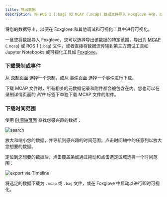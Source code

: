 ```yaml
---
title: 导出数据
description: 将 ROS 1 (.bag) 和 MCAP (.mcap) 数据文件导入 Foxglove 平台，以便进行后续的可视化和分析。
---
```


将您的数据导出，以便在 Foxglove 和其他调试和可视化工具中进行可视化。

一旦您将数据导入 Foxglove，您可以选择导出该数据的特定范围，导出为 [MCAP](https://mcap.dev) (`.mcap`) 或 ROS 1 (`.bag`) 文件，或者直接将数据流传输到第三方调试工具如 Jupyter Notebooks 或可视化工具如 [Foxglove](https://foxglove.dev/product)。

### 下载录制或事件

从 [录制页面](https://app.foxglove.dev/~/recordings) 选择一个录制，或从 [事件页面](https://app.foxglove.dev/~/events) 选择一个事件进行下载。

下载 MCAP 文件时，所有相关的元数据记录和附件都会被包含在内。您也可以在录制详情页面的 _附件_ 标签下单独下载 MCAP 文件的附件。

### 下载时间范围

使用 [时间轴页面](https://app.foxglove.dev/~/timeline) 查找您感兴趣的数据：

![search](/img/docs/exporting-data/search.webp)

放大和缩小您的数据，并导航到感兴趣的时间范围。点击时间轴中的任意列以放大您想要的数据。

定位到您想要的数据后，点击覆盖条或通过拖动和点击选定区域选择一个时间范围：

![export via Timeline](/img/docs/exporting-data/timeline-export.webp)

将选定的数据下载为 `.mcap` 或 `.bag` 文件，或在 Foxglove 中启动以进行即时可视化。
